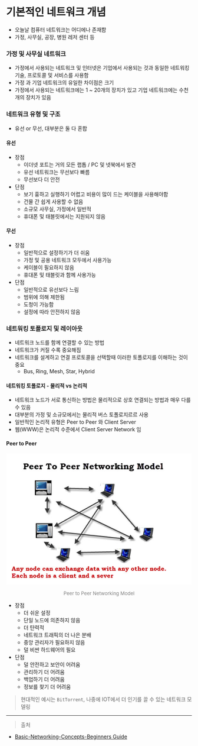 # 기본적인 네트워크 개념

- 오늘날 컴퓨터 네트워크는 어디에나 존재함
- 가정, 사무실, 공장, 병원 레저 센터 등

### 가정 및 사무실 네트워크

- 가정에서 사용되는 네트워크 및 인터넷은 기업에서 사용되는 것과 동일한 네트워킹 기술, 프로토콜 및 서비스를 사용함
- 가정 과 기업 네트워크의 유일한 차이점은 크기
- 가정에서 사용되는 네트워크에는 1 ~ 20개의 장치가 있고 기업 네트워크에는 수천개의 장치가 있음

### 네트워크 유형 및 구조

- 유선 or 무선, 대부분은 둘 다 혼합

#### 유선 

- 장점 
  - 이더넷 포트는 거의 모든 랩톱 / PC 및 넷북에서 발견
  - 유선 네트워크는 무선보다 빠름 
  - 무선보다 더 안전
- 단점
  - 보기 흉하고 실행하기 어렵고 비용이 많이 드는 케이블을 사용해야함
  - 건물 간 쉽게 사용할 수 없음
  - 소규모 사무실, 가정에서 일반적
  - 휴대폰 및 태블릿에서는 지원되지 않음

#### 무선

- 장점
  - 일반적으로 설정하기가 더 쉬움
  - 가정 및 공용 네트워크 모두에서 사용가능
  - 케이블이 필요하지 않음
  - 휴대폰 및 태블릿과 함께 사용가능
- 단점
  - 일반적으로 유선보다 느림
  - 범위에 의해 제한됨
  - 도청이 가능함
  - 설정에 따라 안전하지 않음

### 네트워킹 토폴로지 및 레이아웃

- 네트워크 노드를 함께 연결할 수 있는 방법
- 네트워크가 커질 수록 중요해짐
- 네트워크를 설계하고 연결 프로토콜을 선택할때 이러한 토폴로지를 이해하는 것이 중요
  - Bus, Ring, Mesh, Star, Hybrid

#### 네트워킹 토폴로지 - 물리적 vs 논리적

- 네트워크 노드가 서로 통신하는 방법은 물리적으로 상호 연결되는 방법과 매우 다를 수 있음
- 대부분의 가정 및 소규모에서는 물리적 버스 토폴로지르르 사용
- 일반적인 논리적 유형은 Peer to Peer 와 Client Server
- 웹(WWW)은 논리적 수준에서 Client Server Network 임

#### Peer to Peer

<div align="center">
    <img src="../images/peer-peer-networking.jpg"/>
    <p style="font-size:13px; color:gray;">Peer to Peer Networking Model</p>
</div>

- 장점 
  - 더 쉬운 설정
  - 단일 노드에 의존하지 않음
  - 더 탄력적
  - 네트워크 트래픽의 더 나은 분배
  - 중앙 관리자가 필요하지 않음
  - 덜 비싼 하드웨어의 필요
- 단점
  - 덜 안전하고 보안이 어려움
  - 관리하기 더 어려움
  - 백업하기 더 어려움
  - 정보를 찾기 더 어려움

> 현대적인 예시는 `BitTorrent`, 나중에 IOT에서 더 인기를 끌 수 있는 네트워크 모델링


---

> 출처

- [Basic-Networking-Concepts-Beginners Guide](http://www.steves-internet-guide.com/networking/)
